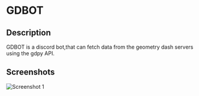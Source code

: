 # GDBOT
## Description
GDBOT is a discord bot,that can fetch data from the geometry dash servers using the gdpy API.
## Screenshots

![Screenshot 1](images/screenshot1.png)


